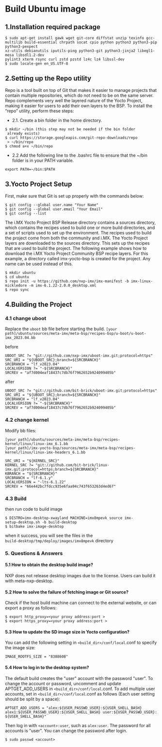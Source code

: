 # Build Ubuntu image

## 1.Installation required package
~~~
$ sudo apt-get install gawk wget git-core diffstat unzip texinfo gcc-multilib build-essential chrpath socat cpio python python3 python3-pip python3-pexpect 
xz-utils debianutils iputils-ping python3-git python3-jinja2 libegl1-mesa libsdl1.2-dev 
pylint3 xterm rsync curl zstd pzstd lz4c lz4 libssl-dev
$ sudo locale-gen en_US.UTF-8
~~~

## 2.Setting up the Repo utility
Repo is a tool built on top of Git that makes it easier to manage projects that contain
multiple repositories, which do not need to be on the same server. Repo complements
very well the layered nature of the Yocto Project, making it easier for users to add their
own layers to the BSP.
To install the “repo” utility, perform these steps:
- 2.1.  Create a bin folder in the home directory.
~~~
$ mkdir ~/bin (this step may not be needed if the bin folder
 already exists)
$ curl https://storage.googleapis.com/git-repo-downloads/repo
 > ~/bin/repo
$ chmod a+x ~/bin/repo
~~~
- 2.2 Add the following line to the .bashrc file to ensure that the ~/bin folder is in your
PATH variable.
~~~
export PATH=~/bin:$PATH
~~~


## 3.Yocto Project Setup
First, make sure that Git is set up properly with the commands below:
~~~
$ git config --global user.name "Your Name"
$ git config --global user.email "Your Email"
$ git config --list
~~~
The i.MX Yocto Project BSP Release directory contains a sources directory, which
contains the recipes used to build one or more build directories, and a set of scripts used
to set up the environment.
The recipes used to build the project come from both the community and i.MX. The Yocto
Project layers are downloaded to the sources directory. This sets up the recipes that are
used to build the project.
The following example shows how to download the i.MX Yocto Project Community BSP
recipe layers. For this example, a directory called imx-yocto-bsp is created for the
project. Any name can be used instead of this.
~~~
$ mkdir ubuntu
$ cd ubuntu
$ repo init -u https://github.com/nxp-imx/imx-manifest -b imx-linux-mickledore -m imx-6.1.22-2.0.0_desktop.xml
$ repo sync
~~~

## 4.Building the Project
### 4.1 change uboot
Replace the ``uboot`` bb file before starting the build.
``[your path]/ubuntu/sources/meta-imx/meta-bsp/recipes-bsp/u-boot/u-boot-imx_2023.04.bb``

before
~~~
UBOOT_SRC ?= "git://github.com/nxp-imx/uboot-imx.git;protocol=https"
SRC_URI = "${UBOOT_SRC};branch=${SRCBRANCH}"
SRCBRANCH = "lf_v2023.04"
LOCALVERSION ?= "-${SRCBRANCH}"
SRCREV = "af7d004eaf18437c7db76f7962652b924099405b"
~~~
after

~~~
UBOOT_SRC ?= "git://github.com/bit-brick/uboot-imx.git;protocol=https"
SRC_URI = "${UBOOT_SRC};branch=${SRCBRANCH}"
SRCBRANCH = "lf_v2023.04"
LOCALVERSION ?= "-${SRCBRANCH}"
SRCREV = "af7d004eaf18437c7db76f7962652b924099405b"
~~~

### 4.2 change kernel
Modify bb files:

``[your path]/ubuntu/sources/meta-imx/meta-bsp/recipes-kernel/linux/linux-imx_6.1.bb
``  
``[your path]/imx-yocto-bsp/sources/meta-imx/meta-bsp/recipes-kernel/linux/linux-imx-headers_6.1.bb``
~~~
SRC_URI = "${KERNEL_SRC}"
KERNEL_SRC ?= "git://github.com/bit-brick/linux-imx.git;protocol=https;branch=${SRCBRANCH}"
KBRANCH = "${SRCBRANCH}"
SRCBRANCH = "lf-6.1.y"
LOCALVERSION = "-lts-6.1.22"
SRCREV = "66e442bc7fdcc935e6faa94c743f653263d4ed67"
~~~

### 4.3 Build
then run code to build image

~~~
$ DISTRO=imx-desktop-xwayland MACHINE=imx8mpevk source imx-
setup-desktop.sh -b build-desktop
$ bitbake imx-image-desktop
~~~


when it success, you will see the files in the  
``build-desktop/tmp/deploy/images/imx8mpevk``  directory






###  5. Questions & Answers
#### 5.1 How to obtain the desktop build image?
NXP does not release desktop images due to the license. Users can build it with meta-nxp-desktop.
#### 5.2 How to solve the failure of fetching image or Git source?
Check if the host build machine can connect to the external website, or can export a proxy as follows:
~~~
$ export http_proxy=<your proxy address:port >
$ export https_proxy=<your proxy address:port >
~~~
#### 5.3 How to update the SD image size in Yocto configuration?
You can add the following setting in ``<build_dir>/conf/local``.conf to specify the image size:
~~~
IMAGE_ROOTFS_SIZE = "8388608"
~~~
#### 5.4 How to log in to the desktop system?
The default build creates the "user" account with the password "user". To change the account or password,
uncomment and update APTGET_ADD_USERS in ``<build_dir>/conf/local``.conf.
To add multiple user accounts, set in ``<build_dir>/conf/local``.conf as follows (Each user setting should
be split by a space):
~~~
APTGET_ADD_USERS = "alex:${USER_PASSWD_USER}:${USER_SHELL_BASH}
alex1:${USER_PASSWD_USER}:${USER_SHELL_BASH} user:${USER_PASSWD_USER}:
${USER_SHELL_BASH}"
~~~
Then log in with ``<account>:user``, such as ``alex:user``. The password for all accounts is "user". You can
change the password after login.
~~~
$ sudo passwd <account>
~~~

